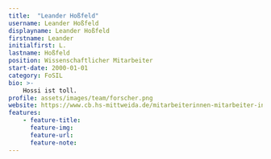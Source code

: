 ```yaml
---
title:  "Leander Hoßfeld"
username: Leander Hoßfeld
displayname: Leander Hoßfeld
firstname: Leander
initialfirst: L.
lastname: Hoßfeld
position: Wissenschaftlicher Mitarbeiter
start-date: 2000-01-01
category: FoSIL
bio: >- 
    Hossi ist toll.   
profile: assets/images/team/forscher.png
website: https://www.cb.hs-mittweida.de/mitarbeiterinnen-mitarbeiter-in-ihren-fachgruppen/hossfeld-leander/
features:
    - feature-title: 
      feature-img: 
      feature-url: 
      feature-note: 
---
```

